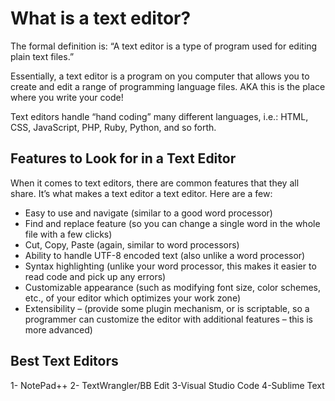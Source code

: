 # What is a text editor?
The formal definition is: “A text editor is a type of program used for editing plain text files.”

Essentially, a text editor is a program on you computer that allows you to create and edit a range of programming language files. AKA this is the place where you write your code!

Text editors handle “hand coding” many different languages, i.e.: HTML, CSS, JavaScript, PHP, Ruby, Python, and so forth.
## Features to Look for in a Text Editor
When it comes to text editors, there are common features that they all share. It’s what makes a text editor a text editor. Here are a few:

+ Easy to use and navigate (similar to a good word processor)
+ Find and replace feature (so you can change a single word in the whole file with a few clicks)
+ Cut, Copy, Paste (again, similar to word processors)
+ Ability to handle UTF-8 encoded text (also unlike a word processor)
+ Syntax highlighting (unlike your word processor, this makes it easier to read code and pick up any errors)
+ Customizable appearance (such as modifying font size, color schemes, etc., of your editor which optimizes your work zone)
+ Extensibility – (provide some plugin mechanism, or is scriptable, so a programmer can customize the editor with additional features – this is more advanced)
## Best Text Editors 
1- NotePad++
2- TextWrangler/BB Edit
3-Visual Studio Code
4-Sublime Text
